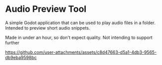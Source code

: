 # Audio Preview Tool

A simple Godot application that can be used to play audio files in a folder. Intended to preview short audio snippets.

Made in under an hour, so don't expect quality. Not intending to support further

https://github.com/user-attachments/assets/c8d47663-d5a1-4db3-9565-db9eba9598bc

